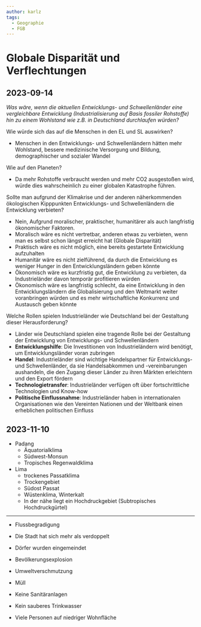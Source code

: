 ```yaml
---
author: karlz
tags:
  - Geographie
  - FGB
---
```


# Globale Disparität und Verflechtungen

## 2023-09-14

*Was wäre, wenn die aktuellen Entwicklungs- und Schwellenländer eine vergleichbare Entwicklung (Industrialisierung auf Basis fossiler Rohstoffe) hin zu einem Wohlstand wie z.B. in Deutschland durchlaufen würden?*

Wie würde sich das auf die Menschen in den EL und SL auswirken? 
- Menschen in den Entwicklungs- und Schwellenländern hätten mehr Wohlstand, bessere medizinische Versorgung und Bildung, demographischer und sozialer Wandel

Wie auf den Planeten?
- Da mehr Rohstoffe verbraucht werden und mehr CO2 ausgestoßen wird, würde dies wahrscheinlich zu einer globalen Katastrophe führen.

Sollte man aufgrund der Klimakrise und der anderen näherkommenden ökologischen Kipppunkten Entwicklungs- und Schwellenländern die Entwicklung verbieten?
- Nein, Aufgrund moralischer, praktischer, humanitärer als auch langfristig ökonomischer Faktoren.
- Moralisch wäre es nicht vertretbar, anderen etwas zu verbieten, wenn man es selbst schon längst erreicht hat (Globale Disparität)
- Praktisch wäre es nicht möglich, eine bereits gestartete Entwicklung aufzuhalten
- Humanitär wäre es nicht zielführend, da durch die Entwicklung es weniger Hunger in den Entwicklungsländern geben könnte
- Ökonomisch wäre es kurzfristig gut, die Entwicklung zu verbieten, da Industrieländer davon temporär profitieren würden
- Ökonomisch wäre es langfristig schlecht, da eine Entwicklung in den Entwicklungsländern die Globalisierung und den Weltmarkt weiter voranbringen würden und es mehr wirtschaftliche Konkurrenz und Austausch geben könnte

Welche Rollen spielen Industrieländer wie Deutschland bei der Gestaltung dieser Herausforderung?
- Länder wie Deutschland spielen eine tragende Rolle bei der Gestaltung der Entwicklung von Entwicklungs- und Schwellenländern
- **Entwicklungshilfe**: Die Investitionen von Industrieländern wird benötigt, um Entwicklungsländer voran zubringen
- **Handel**: Industrieländer sind wichtige Handelspartner für Entwicklungs- und Schwellenländer, da sie Handelsabkommen und -vereinbarungen aushandeln, die den Zugang dieser Länder zu ihren Märkten erleichtern und den Export fördern
- **Technologietransfer**: Industrieländer verfügen oft über fortschrittliche Technologien und Know-how
- **Politische Einflussnahme**: Industrieländer haben in internationalen Organisationen wie den Vereinten Nationen und der Weltbank einen erheblichen politischen Einfluss

## 2023-11-10

- Padang
	- Äquatorialklima
	- Südwest-Monsun
	- Tropisches Regenwaldklima
- Lima
	- trockenes Passatklima
	- Trockengebiet
	- Südost Passat
	- Wüstenklima, Winterkalt
	- In der nähe liegt ein Hochdruckgebiet (Subtropisches Hochdruckgürtel)

---

- Flussbegradigung
- Die Stadt hat sich mehr als verdoppelt
- Dörfer wurden eingemeindet
- Bevölkerungsexplosion

- Umweltverschmutzung
- Müll
- Keine Sanitäranlagen
- Kein sauberes Trinkwasser
- Viele Personen auf niedriger Wohnfläche